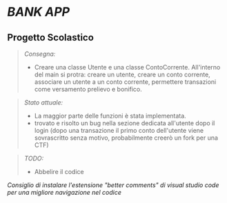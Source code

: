 # ***BANK APP***
## **Progetto Scolastico**
>*Consegna:*
>* Creare una classe Utente e una classe ContoCorrente. All'interno del main si protra: creare un utente, creare un conto corrente, associare un utente a un conto corrente, permettere transazioni come versamento prelievo e bonifico.

>*Stato attuale:*
>* La maggior parte delle funzioni è stata implementata.
>* trovato e risolto un bug nella sezione dedicata all'utente dopo il login (dopo una transazione il primo conto dell'utente viene sovrascritto senza motivo, probabilmente creerò un fork per una CTF)

>*TODO:*
>- Abbelire il codice

*Consiglio di instalare l'estensione "better comments" di visual studio code per una migliore navigazione nel codice*
